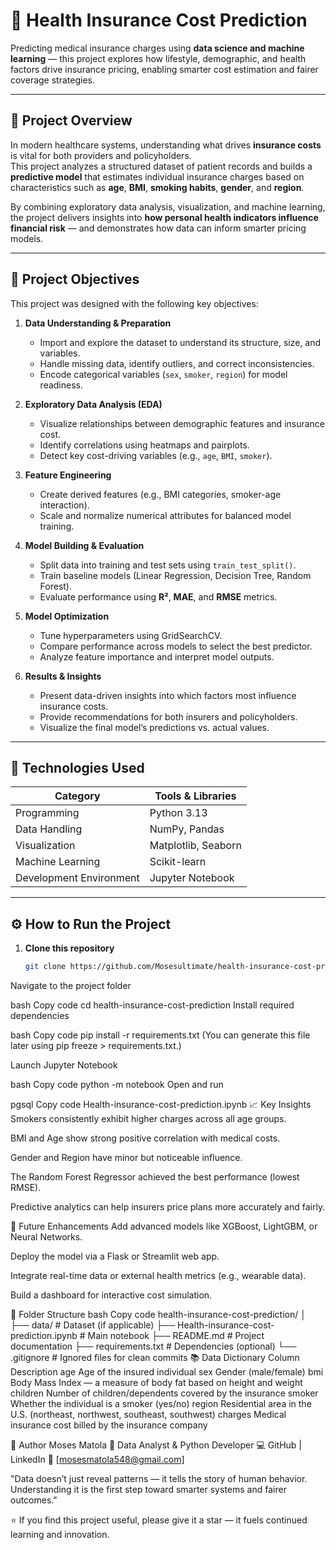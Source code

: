 # 🏥 Health Insurance Cost Prediction

Predicting medical insurance charges using **data science and machine learning** — this project explores how lifestyle, demographic, and health factors drive insurance pricing, enabling smarter cost estimation and fairer coverage strategies.

---

## 📘 Project Overview

In modern healthcare systems, understanding what drives **insurance costs** is vital for both providers and policyholders.  
This project analyzes a structured dataset of patient records and builds a **predictive model** that estimates individual insurance charges based on characteristics such as **age**, **BMI**, **smoking habits**, **gender**, and **region**.

By combining exploratory data analysis, visualization, and machine learning, the project delivers insights into **how personal health indicators influence financial risk** — and demonstrates how data can inform smarter pricing models.

---

## 🎯 Project Objectives

This project was designed with the following key objectives:

1. **Data Understanding & Preparation**
   - Import and explore the dataset to understand its structure, size, and variables.  
   - Handle missing data, identify outliers, and correct inconsistencies.  
   - Encode categorical variables (`sex`, `smoker`, `region`) for model readiness.

2. **Exploratory Data Analysis (EDA)**
   - Visualize relationships between demographic features and insurance cost.  
   - Identify correlations using heatmaps and pairplots.  
   - Detect key cost-driving variables (e.g., `age`, `BMI`, `smoker`).

3. **Feature Engineering**
   - Create derived features (e.g., BMI categories, smoker-age interaction).  
   - Scale and normalize numerical attributes for balanced model training.

4. **Model Building & Evaluation**
   - Split data into training and test sets using `train_test_split()`.  
   - Train baseline models (Linear Regression, Decision Tree, Random Forest).  
   - Evaluate performance using **R²**, **MAE**, and **RMSE** metrics.

5. **Model Optimization**
   - Tune hyperparameters using GridSearchCV.  
   - Compare performance across models to select the best predictor.  
   - Analyze feature importance and interpret model outputs.

6. **Results & Insights**
   - Present data-driven insights into which factors most influence insurance costs.  
   - Provide recommendations for both insurers and policyholders.  
   - Visualize the final model’s predictions vs. actual values.

---

## 🧠 Technologies Used

| Category | Tools & Libraries |
|-----------|------------------|
| Programming | Python 3.13|
| Data Handling | NumPy, Pandas |
| Visualization | Matplotlib, Seaborn |
| Machine Learning | Scikit-learn |
| Development Environment | Jupyter Notebook |

---

## ⚙️ How to Run the Project

1. **Clone this repository**
   ```bash
   git clone https://github.com/Mosesultimate/health-insurance-cost-prediction.git
Navigate to the project folder

bash
Copy code
cd health-insurance-cost-prediction
Install required dependencies

bash
Copy code
pip install -r requirements.txt
(You can generate this file later using pip freeze > requirements.txt.)

Launch Jupyter Notebook

bash
Copy code
python -m notebook
Open and run

pgsql
Copy code
Health-insurance-cost-prediction.ipynb
📈 Key Insights
Smokers consistently exhibit higher charges across all age groups.

BMI and Age show strong positive correlation with medical costs.

Gender and Region have minor but noticeable influence.

The Random Forest Regressor achieved the best performance (lowest RMSE).

Predictive analytics can help insurers price plans more accurately and fairly.

🚀 Future Enhancements
Add advanced models like XGBoost, LightGBM, or Neural Networks.

Deploy the model via a Flask or Streamlit web app.

Integrate real-time data or external health metrics (e.g., wearable data).

Build a dashboard for interactive cost simulation.

🧩 Folder Structure
bash
Copy code
health-insurance-cost-prediction/
│
├── data/                          # Dataset (if applicable)
├── Health-insurance-cost-prediction.ipynb  # Main notebook
├── README.md                      # Project documentation
├── requirements.txt               # Dependencies (optional)
└── .gitignore                     # Ignored files for clean commits
📚 Data Dictionary
Column	Description
age	Age of the insured individual
sex	Gender (male/female)
bmi	Body Mass Index — a measure of body fat based on height and weight
children	Number of children/dependents covered by the insurance
smoker	Whether the individual is a smoker (yes/no)
region	Residential area in the U.S. (northeast, northwest, southeast, southwest)
charges	Medical insurance cost billed by the insurance company

👤 Author
Moses Matola
📍 Data Analyst & Python Developer
💻 GitHub | LinkedIn
📧 [mosesmatola548@gmail.com]

"Data doesn’t just reveal patterns — it tells the story of human behavior.
Understanding it is the first step toward smarter systems and fairer outcomes."

⭐ If you find this project useful, please give it a star — it fuels continued learning and innovation.

 
